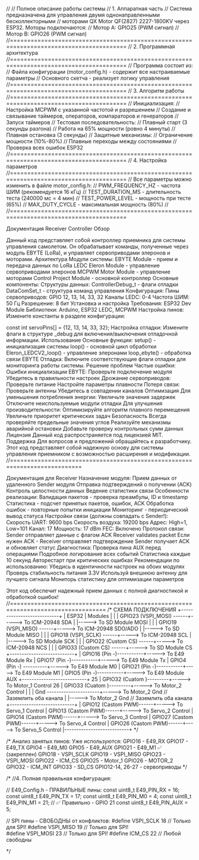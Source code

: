 


  //
  //  Полное описание работы системы
  //  1. Аппаратная часть
  //  Система предназначена для управления двумя однонаправленными бесколлекторными 
  //  моторами QX Motor QF(2827) 2227-1800KV через ESP32. Моторы подключаются:
  //      Мотор A: GPIO25 (PWM сигнал)
  //      Мотор B: GPIO26 (PWM сигнал)
  //========================================================================================
  //  2. Программная архитектура
  //========================================================================================
  //  Программа состоит из:
  //      Файла конфигурации (motor_config.h) - содержит все настраиваемые параметры
  //      Основного скетча - реализует логику управления
  //========================================================================================
  //  3. Алгоритм работы
  //========================================================================================
  //      Инициализация:
  //          Настройка MCPWM с указанной частотой и разрешением
  //          Создание и связывание таймеров, операторов, компараторов и генераторов
  //          Запуск таймеров
  //      Тестовая последовательность:
  //          Плавный старт (3 секунды разгона)
  //          Работа на 65% мощности (ровно 4 минуты)
  //          Плавная остановка (3 секунды)
  //      Защитные механизмы:
  //          Ограничение мощности (10%-80%)
  //          Плавные переходы между состояниями
  //          Проверка всех ошибок ESP32
  //========================================================================================
  //  4. Настройка параметров
  //========================================================================================
  //  Все параметры можно изменить в файле motor_config.h:
  //      PWM_FREQUENCY_HZ - частота ШИМ (рекомендуется 16 кГц)
  //      TEST_DURATION_MS - длительность теста (240000 мс = 4 мин)
  //      TEST_POWER_LEVEL - мощность при тесте (65%)
  //      MAX_DUTY_CYCLE - максимальная мощность (80%)
  //      
  //========================================================================================



Документация Receiver Controller
Обзор

Данный код представляет собой контроллер приемника для системы управления самолетом. Он обрабатывает команды, полученные через модуль EBYTE (LoRa), и управляет сервоприводами элеронов и моторами.
Архитектура
Модули системы:
    EBYTE Module - прием и передача данных по LoRa
    LEDC Eleron Module - управление сервоприводами элеронов
    MCPWM Motor Module - управление моторами
    Control Project Module - основной контроллер
Основные компоненты:
Структуры данных:
    ControllerDebug_t - флаги отладки
    DataComSet_t - структура команд управления
Конфигурация:
    Пины сервоприводов: GPIO 12, 13, 14, 33, 32
    Каналы LEDC: 0-4
    Частота ШИМ: 50 Гц
    Разрешение: 8 бит
Установка и настройка
Требования:
    ESP32 Dev Module
    Библиотеки: Arduino, ESP32 LEDC, MCPWM
Настройка пинов:
Измените константы в разделе конфигурации:

const int servoPins[] = {12, 13, 14, 33, 32};
Настройка отладки:
Измените флаги в структуре _debug для включения/выключения отладочной информации.
Использование
Основные функции:
    setup() - инициализация системы
    loop() - основной цикл обработки
    Eleron_LEDCV2_loop() - управление элеронами
    loop_ebyte() - обработка связи EBYTE
Отладка:
Включите соответствующие флаги отладки для мониторинга работы системы.
Решение проблем
Частые ошибки:
    Ошибки инициализации EBYTE:
        Проверьте подключение модуля
        Убедитесь в правильности настроек
    Дрожание сервоприводов:
        Проверьте питание
        Настройте параметры плавности
    Потеря связи:
        Проверьте антенны
        Убедитесь в совпадении каналов
Оптимизация
Для уменьшения потребления энергии:
    Увеличьте значения задержек
    Отключите неиспользуемые модули отладки
Для улучшения производительности:
    Оптимизируйте алгоритм плавного перемещения
    Увеличьте приоритет критических задач
Безопасность
    Всегда проверяйте предельные значения углов
    Реализуйте механизмы аварийной остановки
    Добавьте проверку контрольных сумм данных
Лицензия
Данный код распространяется под лицензией MIT.
Поддержка
Для вопросов и предложений обращайтесь к разработчику.
Этот код представляет собой надежную основу 
для системы управления приемником 
с возможностью расширения и модификации.
//===========================================================================

Документация для Receiver
Назначение модуля:
    Прием данных от удаленного Sender модуля
    Отправка подтверждений о получении (ACK)
    Контроль целостности данных
    Ведение статистики связи
Особенности реализации:
    Валидация пакетов - проверка преамбулы, ID и timestamp
    Статистика - подсчет принятых пакетов, ошибок, ACK
    Обработка ошибок - повторные попытки инициации
    Мониторинг - периодический вывод статуса
Настройки связи (должны совпадать с Sender!):
    Скорость UART: 9600 bps
    Скорость воздуха: 19200 bps
    Адрес: High=1, Low=101
    Канал: 17
    Мощность: 17 dBm
    FEC: Включено
Протокол связи:
    Sender отправляет данные с флагом ACK
    Receiver validates packet
    Если нужен ACK - Receiver отправляет подтверждение
    Sender получает ACK и обновляет статус
Диагностика:
    Проверка пина AUX перед операциями
    Подробное логирование всех событий
    Статистика каждые 10 секунд
    Авторестарт при критических ошибках
Рекомендации по использованию:
    Убедись в идентичности настроек на обоих модулях
    Проверь стабильность питания 3.3V
    Используй внешнюю антенну для лучшего сигнала
    Мониторь статистику для оптимизации параметров

Этот код обеспечит надежный прием данных с полной диагностикой и обработкой ошибок!
//==================================================================================
/* 
                           СХЕМА ПОДКЛЮЧЕНИЯ
                  +---------------------------+
                  |          ESP32            |		Modules
                  |                           |
                  | GPIO23 (VSPI_MOSI)  ------+-----> To ICM-20948 SDA
                  |                           |-----> To SD Module MOSI
                  |                           |
                  | GPIO19 (VSPI_MISO)  ------+-----> To ICM-20948 SDO/ADO
                  |                           |-----> To SD Module MISO
                  |                           |
                  | GPIO18 (VSPI_SCLK)  ------+-----> To ICM-20948 SCL
                  |                           |-----> To SD Module SCK
                  |                           |
                  | GPIO22 (Custom CS)  ------+-----> To ICM-20948 NCS
                  |                           |
                  | GPIO33 (Custom CS)  ------+-----> To SD Module CS
                  +---------------------------+
                  | GPIO16  (Pin -)-----------+-----> To E49 Module Rx
                  | GPIO17  (Pin -)-----------+-----> To E49 Module Tx
                  | GPIO4   (Pin -) ----------+-----> To E49 Module M0
                  | GPIO21  (Pin -)-----------+-----> To E49 Module M1
                  | GPIO5   (Pin -)-----------+-----> To E49 Module AUX
                  +---------------------------+
              25    | GPIO32  (Cuatom )---------+-----> To Motor_1 Control
              26    | GPIO33  (Cuatom )---------+-----> To Motor_2 Control
                  |                           |
                  | Gnd	----------------------+-----> To Motor_2 Gnd // Заземлить оба канала
                  | 			                    |-----> To Motor_2 Gnd // Заземлить оба канала
                  +---------------------------+
                  | GPIO12  (Castom PWM)------+-----> To Servo_1 Control
                  | GPIO13  (Castom PWM)------+-----> To Servo_2 Control
                  | GPIO14  (Castom PWM)------+-----> To Servo_3 Control
                  | GPIO27  (Castom PWM)------+-----> To Servo_4 Control
                  | GPIO26  (Castom PWM)------+-----> To Servo_5 Control
                  |---------------------------+
*/

/*
Анализ занятых пинов:
Уже используются:
    GPIO16 - E49_RX
    GPIO17 - E49_TX
    GPIO4 - E49_M0
    GPIO5 - E49_AUX
    GPIO21 - E49_M1 ✅ (закреплен)
    GPIO18 - VSPI_SCLK
    GPIO19 - VSPI_MISO
    GPIO23 - VSPI_MOSI
    GPIO22 - ICM_CS
    GPIO25 - Motor_1
    GPIO26 - MOTOR_2
    GPIO32 - ICM_INT
    GPIO33 - SD_CS
    GPIO12-14, 26-27 - сервоприводы
*/

/*
//4. Полная правильная конфигурация:

// E49_Config.h - ПРАВИЛЬНЫЕ пины:
const uint8_t E49_PIN_RX = 16;
const uint8_t E49_PIN_TX = 17; 
const uint8_t E49_PIN_M0 = 4;
const uint8_t E49_PIN_M1 = 21;  // ✅ Правильно - GPIO 21
const uint8_t E49_PIN_AUX = 5;

// SPI пины - СВОБОДНЫ от конфликтов:
#define VSPI_SCLK 18   // Только для SPI!
#define VSPI_MISO 19   // Только для SPI!  
#define VSPI_MOSI 23   // Только для SPI!
#define ICM_CS    22   // Любой свободны

*/

